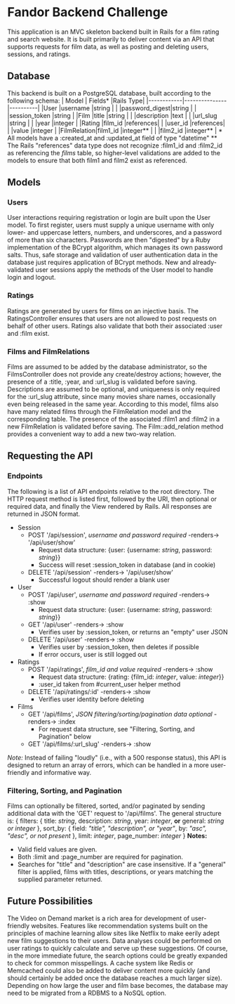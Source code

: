 # Fandor Backend Challenge

<!-- [Heroku link][heroku] -->

<!-- [heroku]: TODO: Put in Heroku link -->

This application is an MVC skeleton backend built in Rails for a film rating and
search website. It is built primarily to deliver content via an API that supports
requests for film data, as well as posting and deleting users, sessions, and ratings.

## Database

This backend is built on a PostgreSQL database, built according to the following schema:
| Model      | Fields*       |Rails Type|
|------------|---------------|----------|
|User        |username       |string    |
|            |password_digest|string    |
|            |session_token  |string    |
|Film        |title          |string    |
|            |description    |text      |
|            |url_slug       |string    |
|            |year           |integer   |
|Rating      |film_id        |references|
|            |user_id        |references|
|            |value          |integer   |
|FilmRelation|film1_id       |integer** |
|            |film2_id       |integer** |
\* All models have a :created_at and :updated_at field of type "datetime"
\*\* The Rails "references" data type does not recognize :film1_id and :film2_id as referencing the *films* table, so higher-level validations are added to the models to ensure that both film1 and film2 exist as referenced.

## Models

### Users

User interactions requiring registration or login are built upon the User model.
To first register, users must supply a unique username with only lower- and
uppercase letters, numbers, and underscores, and a password of more than six
characters. Passwords are then "digested" by a Ruby implementation of the BCrypt
algorithm, which manages its own password salts. Thus, safe storage and validation
of user authentication data in the database just requires application of BCrypt
methods. New and already-validated user sessions apply the methods of the User
model to handle login and logout.

### Ratings

Ratings are generated by users for films on an injective basis. The RatingsController
ensures that users are not allowed to post requests on behalf of other users. Ratings
also validate that both their associated :user and :film exist.

### Films and FilmRelations

Films are assumed to be added by the database administrator, so the FilmsController
does not provide any create/destroy actions; however, the presence of a :title,
:year, and :url_slug is validated before saving. Descriptions are assumed to be
optional, and uniqueness is only required for the :url_slug attribute, since many
movies share names, occasionally even being released in the same year. According
to this model, films also have many related films through the FilmRelation model
and the corresponding table. The presence of the associated :film1 and :film2 in
a new FilmRelation is validated before saving. The Film::add_relation method
provides a convenient way to add a new two-way relation.

## Requesting the API

### Endpoints
The following is a list of API endpoints relative to the root directory. The HTTP
request method is listed first, followed by the URI, then optional or required
data, and finally the View rendered by Rails. All responses are returned in JSON
format.
- Session
  + POST '/api/session', *username and password required* -renders-> '/api/user/show'
    * Request data structure: {user: {username: *string*, password: *string*}}
    * Success will reset :session_token in database (and in cookie)
  + DELETE '/api/session' -renders-> '/api/user/show'
    * Successful logout should render a blank user
- User
  + POST '/api/user', *username and password required* -renders-> :show
    * Request data structure: {user: {username: *string*, password: *string*}}
  + GET '/api/user' -renders-> :show
    * Verifies user by :session_token, or returns an "empty" user JSON
  + DELETE '/api/user' -renders-> :show
    * Verifies user by :session_token, then deletes if possible
    * If error occurs, user is still logged out
- Ratings
  + POST '/api/ratings', *film_id and value required* -renders-> :show
    * Request data structure: {rating: {film_id: *integer*, value: *integer*}}
    * :user_id taken from #current_user helper method
  + DELETE '/api/ratings/:id' -renders-> :show
    * Verifies user identity before deleting
- Films
  + GET '/api/films', *JSON filtering/sorting/pagination data optional* -renders-> :index
    * For request data structure, see "Filtering, Sorting, and Pagination" below
  + GET '/api/films/:url_slug' -renders-> :show

*Note:* Instead of failing "loudly" (i.e., with a 500 response status), this API
is designed to return an array of errors, which can be handled in a more user-friendly
and informative way.

### Filtering, Sorting, and Pagination

Films can optionally be filtered, sorted, and/or paginated by sending additional
data with the 'GET' request to '/api/films'. The general structure is:
{
  filters: {
    title: *string*,
    description: *string*,
    year: *integer*,
    **or**
    general: *string or integer*
  },
  sort_by: {
    field: *"title", "description", or "year"*,
    by: *"asc", "desc", or not present*
  },
  limit: *integer*,
  page_number: *integer*
}
**Notes:**
- Valid field values are given.
- Both :limit and :page_number are required for pagination.
- Searches for "title" and "description" are case insensitive. If a "general"
filter is applied, films with titles, descriptions, or years matching the supplied
parameter returned.

## Future Possibilities

The Video on Demand market is a rich area for development of user-friendly websites.
Features like recommendation systems built on the principles of machine learning
allow sites like Netflix to make eerily adept new film suggestions to their users.
Data analyses could be performed on user ratings to quickly calculate and serve up
these suggestions.
Of course, in the more immediate future, the search options could be greatly
expanded to check for common misspellings. A cache system like Redis or Memcached
could also be added to deliver content more quickly (and should certainly be added
once the database reaches a much larger size). Depending on how large the user
and film base becomes, the database may need to be migrated from a RDBMS to a
NoSQL option.
